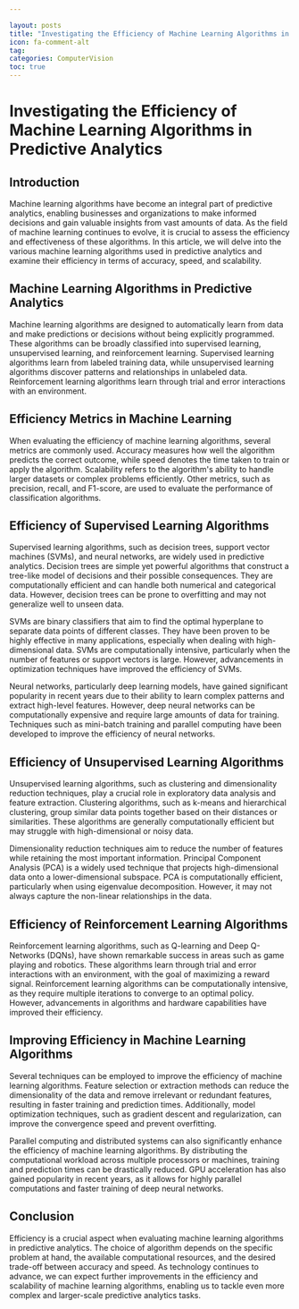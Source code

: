 ```yaml
---

layout: posts
title: "Investigating the Efficiency of Machine Learning Algorithms in Predictive Analytics"
icon: fa-comment-alt
tag:      
categories: ComputerVision
toc: true
---
```




# Investigating the Efficiency of Machine Learning Algorithms in Predictive Analytics

## Introduction

Machine learning algorithms have become an integral part of predictive analytics, enabling businesses and organizations to make informed decisions and gain valuable insights from vast amounts of data. As the field of machine learning continues to evolve, it is crucial to assess the efficiency and effectiveness of these algorithms. In this article, we will delve into the various machine learning algorithms used in predictive analytics and examine their efficiency in terms of accuracy, speed, and scalability.

## Machine Learning Algorithms in Predictive Analytics

Machine learning algorithms are designed to automatically learn from data and make predictions or decisions without being explicitly programmed. These algorithms can be broadly classified into supervised learning, unsupervised learning, and reinforcement learning. Supervised learning algorithms learn from labeled training data, while unsupervised learning algorithms discover patterns and relationships in unlabeled data. Reinforcement learning algorithms learn through trial and error interactions with an environment.

## Efficiency Metrics in Machine Learning

When evaluating the efficiency of machine learning algorithms, several metrics are commonly used. Accuracy measures how well the algorithm predicts the correct outcome, while speed denotes the time taken to train or apply the algorithm. Scalability refers to the algorithm's ability to handle larger datasets or complex problems efficiently. Other metrics, such as precision, recall, and F1-score, are used to evaluate the performance of classification algorithms.

## Efficiency of Supervised Learning Algorithms

Supervised learning algorithms, such as decision trees, support vector machines (SVMs), and neural networks, are widely used in predictive analytics. Decision trees are simple yet powerful algorithms that construct a tree-like model of decisions and their possible consequences. They are computationally efficient and can handle both numerical and categorical data. However, decision trees can be prone to overfitting and may not generalize well to unseen data.

SVMs are binary classifiers that aim to find the optimal hyperplane to separate data points of different classes. They have been proven to be highly effective in many applications, especially when dealing with high-dimensional data. SVMs are computationally intensive, particularly when the number of features or support vectors is large. However, advancements in optimization techniques have improved the efficiency of SVMs.

Neural networks, particularly deep learning models, have gained significant popularity in recent years due to their ability to learn complex patterns and extract high-level features. However, deep neural networks can be computationally expensive and require large amounts of data for training. Techniques such as mini-batch training and parallel computing have been developed to improve the efficiency of neural networks.

## Efficiency of Unsupervised Learning Algorithms

Unsupervised learning algorithms, such as clustering and dimensionality reduction techniques, play a crucial role in exploratory data analysis and feature extraction. Clustering algorithms, such as k-means and hierarchical clustering, group similar data points together based on their distances or similarities. These algorithms are generally computationally efficient but may struggle with high-dimensional or noisy data.

Dimensionality reduction techniques aim to reduce the number of features while retaining the most important information. Principal Component Analysis (PCA) is a widely used technique that projects high-dimensional data onto a lower-dimensional subspace. PCA is computationally efficient, particularly when using eigenvalue decomposition. However, it may not always capture the non-linear relationships in the data.

## Efficiency of Reinforcement Learning Algorithms

Reinforcement learning algorithms, such as Q-learning and Deep Q-Networks (DQNs), have shown remarkable success in areas such as game playing and robotics. These algorithms learn through trial and error interactions with an environment, with the goal of maximizing a reward signal. Reinforcement learning algorithms can be computationally intensive, as they require multiple iterations to converge to an optimal policy. However, advancements in algorithms and hardware capabilities have improved their efficiency.

## Improving Efficiency in Machine Learning Algorithms

Several techniques can be employed to improve the efficiency of machine learning algorithms. Feature selection or extraction methods can reduce the dimensionality of the data and remove irrelevant or redundant features, resulting in faster training and prediction times. Additionally, model optimization techniques, such as gradient descent and regularization, can improve the convergence speed and prevent overfitting.

Parallel computing and distributed systems can also significantly enhance the efficiency of machine learning algorithms. By distributing the computational workload across multiple processors or machines, training and prediction times can be drastically reduced. GPU acceleration has also gained popularity in recent years, as it allows for highly parallel computations and faster training of deep neural networks.

## Conclusion

Efficiency is a crucial aspect when evaluating machine learning algorithms in predictive analytics. The choice of algorithm depends on the specific problem at hand, the available computational resources, and the desired trade-off between accuracy and speed. As technology continues to advance, we can expect further improvements in the efficiency and scalability of machine learning algorithms, enabling us to tackle even more complex and larger-scale predictive analytics tasks.